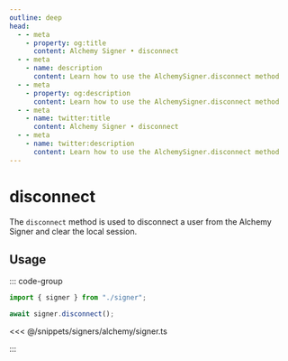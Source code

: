 ```yaml
---
outline: deep
head:
  - - meta
    - property: og:title
      content: Alchemy Signer • disconnect
  - - meta
    - name: description
      content: Learn how to use the AlchemySigner.disconnect method
  - - meta
    - property: og:description
      content: Learn how to use the AlchemySigner.disconnect method
  - - meta
    - name: twitter:title
      content: Alchemy Signer • disconnect
  - - meta
    - name: twitter:description
      content: Learn how to use the AlchemySigner.disconnect method
---
```


# disconnect

The `disconnect` method is used to disconnect a user from the Alchemy Signer and clear the local session.

## Usage

::: code-group

```ts
import { signer } from "./signer";

await signer.disconnect();
```

<<< @/snippets/signers/alchemy/signer.ts

:::
